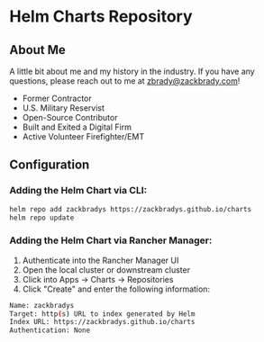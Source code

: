 # Helm Charts Repository

## About Me

A little bit about me and my history in the industry. If you have any questions, please reach out to me at zbrady@zackbrady.com!

- Former Contractor
- U.S. Military Reservist
- Open-Source Contributor
- Built and Exited a Digital Firm
- Active Volunteer Firefighter/EMT

## Configuration

### Adding the Helm Chart via CLI:
```bash
helm repo add zackbradys https://zackbradys.github.io/charts
helm repo update
```

### Adding the Helm Chart via Rancher Manager:
1. Authenticate into the Rancher Manager UI
2. Open the local cluster or downstream cluster
3. Click into Apps -> Charts -> Repositories
4. Click "Create" and enter the following information:

```bash
Name: zackbradys
Target: http(s) URL to index generated by Helm
Index URL: https://zackbradys.github.io/charts
Authentication: None
```